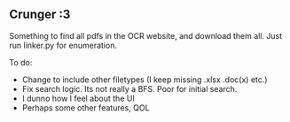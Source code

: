 Crunger :3
-------

Something to find all pdfs in the OCR website, and download them all. Just run linker.py for enumeration.

To do:

- Change to include other filetypes (I keep missing .xlsx .doc(x) etc.)
- Fix search logic. Its not really a BFS. Poor for initial search.
- I dunno how I feel about the UI
- Perhaps some other features, QOL
